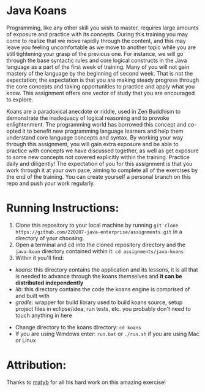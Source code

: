 # Java Koans 

Programming, like any other skill you wish to master, requires large amounts of exposure and practice with its concepts. During this training you may come to realize that we move rapidly through the content, and this may leave you feeling uncomfortable as we move to another topic while you are still tightening your grasp of the previous one. For instance, we will go through the base syntactic rules and core logical constructs in the Java language as a part of the first week of training. Many of you will not gain mastery of the language by the beginning of second week. That is not the expectation; the expectation is that you are making steady progress through the core concepts and taking opportunities to practice and apply what you know. This assignment offers one vector of study that you are encouraged to explore.

Koans are a paradoxical anecdote or riddle, used in Zen Buddhism to demonstrate the inadequacy of logical reasoning and to provoke enlightenment. The programming world has borrowed this concept and co-opted it to benefit new programming language learners and help them understand core language concepts and syntax. By working your way through this assignment, you will gain extra exposure and be able to practice with concepts we have discussed together, as well as get exposure to some new concepts not covered explicitly within the training. Practice daily and diligently! The expectation of you for this assignment is that you work through it at your own pace, aiming to complete all of the exercises by the end of the training. You can create yourself a personal branch on this repo and push your work regularly.



Running Instructions:
=====================
1. Clone this repository to your local machine by running `git clone https://github.com/220207-java-enterprise/assignments.git` in a directory of your choosing.
2. Open a terminal and cd into the cloned repository directory and the `java-koan` directory contained within it: `cd assignments/java-koans`
3. Within it you'll find:
  - *koans*: this directory contains the application and its lessons, it is all that is needed to advance through the koans themselves and **it can be distributed independently**
  - *lib*: this directory contains the code the koans engine is comprised of and built with
  - *gradle*: wrapper for build library used to build koans source, setup project files in eclipse/idea, run tests, etc. you probably don't need to touch anything in here
* Change directory to the koans directory: `cd koans`
* If you are using Windows enter: `run.bat` or `./run.sh` if you are using Mac or Linux

Attribution:
============

Thanks to [matyb](https://github.com/matyb) for all his hard work on this amazing exercise!

